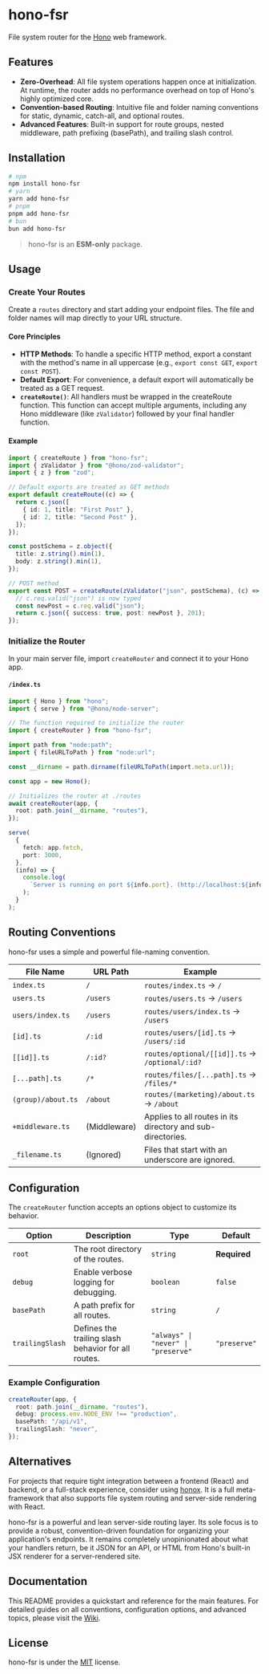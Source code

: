 # hono-fsr

File system router for the [Hono](https://hono.dev/) web framework.

## Features

- **Zero-Overhead**: All file system operations happen once at initialization. At runtime, the router adds no performance overhead on top of Hono's highly optimized core.
- **Convention-based Routing**: Intuitive file and folder naming conventions for static, dynamic, catch-all, and optional routes.
- **Advanced Features**: Built-in support for route groups, nested middleware, path prefixing (basePath), and trailing slash control.

## Installation

```bash
# npm
npm install hono-fsr
# yarn
yarn add hono-fsr
# pnpm
pnpm add hono-fsr
# bun
bun add hono-fsr
```

> hono-fsr is an **ESM-only** package.

## Usage

### Create Your Routes

Create a `routes` directory and start adding your endpoint files. The file and folder names will map directly to your URL structure.

#### Core Principles

- **HTTP Methods**: To handle a specific HTTP method, export a constant with the method's name in all uppercase (e.g., `export const GET`, `export const POST`).
- **Default Export**: For convenience, a default export will automatically be treated as a GET request.
- **`createRoute()`**: All handlers must be wrapped in the createRoute function. This function can accept multiple arguments, including any Hono middleware (like `zValidator`) followed by your final handler function.

#### Example

```typescript
import { createRoute } from "hono-fsr";
import { zValidator } from "@hono/zod-validator";
import { z } from "zod";

// Default exports are treated as GET methods
export default createRoute((c) => {
  return c.json([
    { id: 1, title: "First Post" },
    { id: 2, title: "Second Post" },
  ]);
});

const postSchema = z.object({
  title: z.string().min(1),
  body: z.string().min(1),
});

// POST method
export const POST = createRoute(zValidator("json", postSchema), (c) => {
  // c.req.valid("json") is now typed
  const newPost = c.req.valid("json");
  return c.json({ success: true, post: newPost }, 201);
});
```

### Initialize the Router

In your main server file, import `createRouter` and connect it to your Hono app.

#### `/index.ts`

```typescript
import { Hono } from "hono";
import { serve } from "@hono/node-server";

// The function required to initialize the router
import { createRouter } from "hono-fsr";

import path from "node:path";
import { fileURLToPath } from "node:url";

const __dirname = path.dirname(fileURLToPath(import.meta.url));

const app = new Hono();

// Initializes the router at ./routes
await createRouter(app, {
  root: path.join(__dirname, "routes"),
});

serve(
  {
    fetch: app.fetch,
    port: 3000,
  },
  (info) => {
    console.log(
      `Server is running on port ${info.port}. (http://localhost:${info.port})`
    );
  }
);
```

## Routing Conventions

hono-fsr uses a simple and powerful file-naming convention.

| File Name          | URL Path     | Example                                                     |
| ------------------ | ------------ | ----------------------------------------------------------- |
| `index.ts`         | `/`          | `routes/index.ts` → `/`                                     |
| `users.ts`         | `/users`     | `routes/users.ts` → `/users`                                |
| `users/index.ts`   | `/users`     | `routes/users/index.ts` → `/users`                          |
| `[id].ts`          | `/:id`       | `routes/users/[id].ts` → `/users/:id`                       |
| `[[id]].ts`        | `/:id?`      | `routes/optional/[[id]].ts` → `/optional/:id?`              |
| `[...path].ts`     | `/*`         | `routes/files/[...path].ts` → `/files/*`                    |
| `(group)/about.ts` | `/about`     | `routes/(marketing)/about.ts` → `/about`                    |
| `+middleware.ts`   | (Middleware) | Applies to all routes in its directory and sub-directories. |
| `_filename.ts`     | (Ignored)    | Files that start with an underscore are ignored.            |

## Configuration

The `createRouter` function accepts an options object to customize its behavior.

| Option          | Description                                         | Type                                | Default      |
| --------------- | --------------------------------------------------- | ----------------------------------- | ------------ |
| `root`          | The root directory of the routes.                   | `string`                            | **Required** |
| `debug`         | Enable verbose logging for debugging.               | `boolean`                           | `false`      |
| `basePath`      | A path prefix for all routes.                       | `string`                            | `/`          |
| `trailingSlash` | Defines the trailing slash behavior for all routes. | `"always" \| "never" \| "preserve"` | `"preserve"` |

### Example Configuration

```typescript
createRouter(app, {
  root: path.join(__dirname, "routes"),
  debug: process.env.NODE_ENV !== "production",
  basePath: "/api/v1",
  trailingSlash: "never",
});
```

## Alternatives

For projects that require tight integration between a frontend (React) and backend, or a full-stack experience, consider using [honox](https://github.com/honojs/honox). It is a full meta-framework that also supports file system routing and server-side rendering with React.

hono-fsr is a powerful and lean server-side routing layer. Its sole focus is to provide a robust, convention-driven foundation for organizing your application's endpoints. It remains completely unopinionated about what your handlers return, be it JSON for an API, or HTML from Hono's built-in JSX renderer for a server-rendered site.

## Documentation

This README provides a quickstart and reference for the main features. For detailed guides on all conventions, configuration options, and advanced topics, please visit the [Wiki](https://github.com/itsbrunodev/hono-fsr/wiki).

## License

hono-fsr is under the [MIT](./LICENSE.md) license.
